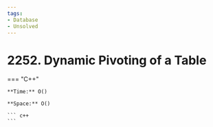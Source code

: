 ```yaml
---
tags:
- Database
- Unsolved
---
```



# 2252. Dynamic Pivoting of a Table

=== "C++"

    **Time:** O()

    **Space:** O()

    ``` c++
    ```